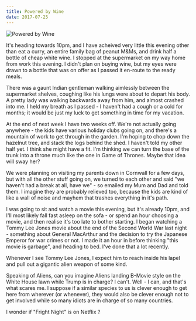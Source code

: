 ```yaml
---
title: Powered by Wine
date: 2017-07-25
---
```


![Powered by Wine](https://source.unsplash.com/d34DtRp1bqo/1600x900)

It's heading towards 10pm, and I have acheived very little this evening other than eat a curry, an entire family bag of peanut M&Ms, and drink half a bottle of cheap white wine. I stopped at the supermarket on my way home from work this evening. I didn't plan on buying wine, but my eyes were drawn to a bottle that was on offer as I passed it en-route to the ready meals.

There was a gaunt Indian gentleman walking aimlessly between the supermarket shelves, coughing like his lungs were about to depart his body. A pretty lady was walking backwards away from him, and almost crashed into me. I held my breath as I passed - I haven't had a cough or a cold for months; it would be just my luck to get something in time for my vacation.

At the end of next week I have two weeks off. We're not actually going anywhere - the kids have various holiday clubs going on, and there's a mountain of work to get through in the garden. I'm hoping to chop down the hazelnut tree, and stack the logs behind the shed. I haven't told my other half yet. I think she might have a fit. I'm thinking we can turn the base of the trunk into a throne much like the one in Game of Thrones. Maybe that idea will sway her?

We were planning on visiting my parents down in Cornwall for a few days, but with all the other stuff going on, we turned to each other and said "we haven't had a break at all, have we" - so emailed my Mum and Dad and told them. I imagine they are probably relieved too, because the kids are kind of like a wall of noise and mayhem that trashes everything in it's path.

I was going to sit and watch a movie this evening, but it's already 10pm, and I'll most likely fall fast asleep on the sofa - or spend an hour choosing a movie, and then realise it's too late to bother starting. I began watching a Tommy Lee Jones movie about the end of the Second World War last night - something about General MacArthur and the decision to try the Japanese Emperor for war crimes or not. I made it an hour in before thinking "this movie is garbage", and heading to bed. I've done that a lot recently.

Whenever I see Tommy Lee Jones, I expect him to reach inside his lapel and pull out a gigantic alien weapon of some kind.

Speaking of Aliens, can you imagine Aliens landing B-Movie style on the White House lawn while Trump is in charge? I can't. Well - I can, and that's what scares me. I suppose if a similar species to us is clever enough to get here from wherever (or whenever), they would also be clever enough not to get involved while so many idiots are in charge of so many countries.

I wonder if "Fright Night" is on Netflix ?